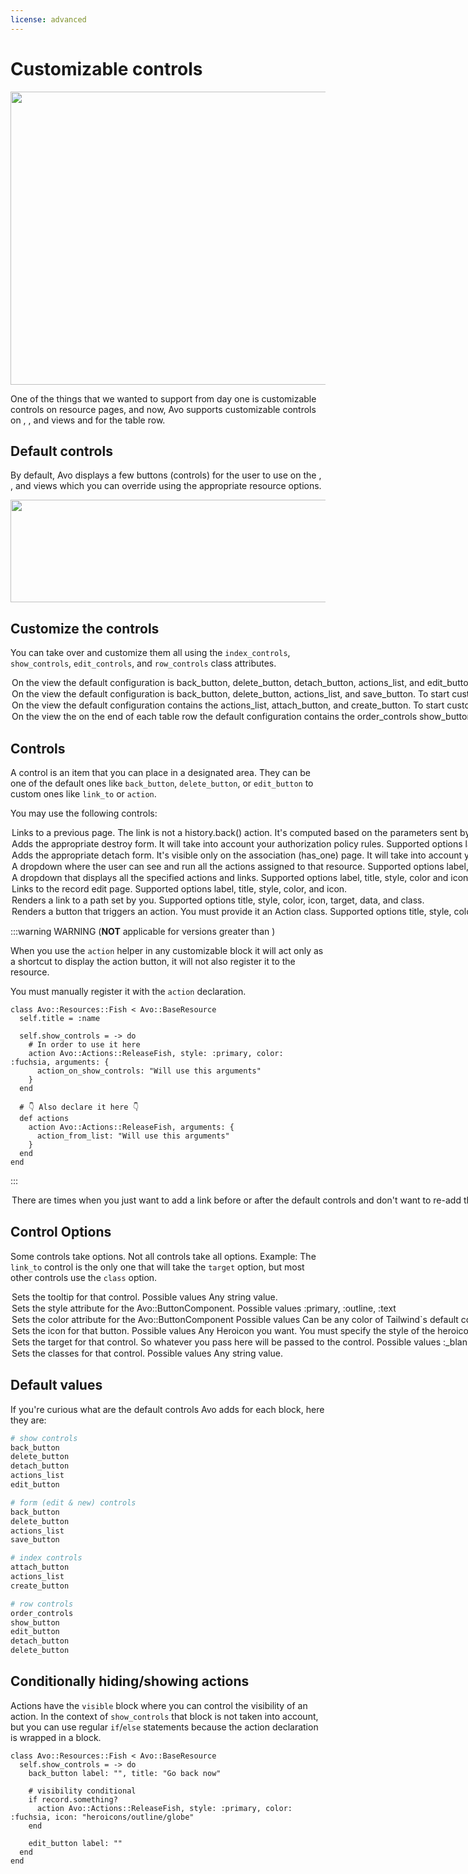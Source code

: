 ```yaml
---
license: advanced
---
```


# Customizable controls

<Image src="/assets/img/resources/customizable-controls/index.jpg" width="1020" height="469" alt="" />

One of the things that we wanted to support from day one is customizable controls on resource pages, and now, Avo supports customizable controls on <Index />, <Show />, and <Edit /> views and for the table row.

## Default controls

By default, Avo displays a few buttons (controls) for the user to use on the <Index />, <Show />, and <Edit /> views which you can override using the appropriate resource options.

<Image src="/assets/img/3_0/customizable-controls/default-controls.png" width="654" height="164" alt="" />

## Customize the controls

You can take over and customize them all using the `index_controls`, `show_controls`, `edit_controls`, and `row_controls` class attributes.

<Option name="Show page">

On the <Show /> view the default configuration is `back_button`, `delete_button`, `detach_button`, `actions_list`, and `edit_button`.

To start customizing the controls, add a `show_controls` block and start adding the desired controls.

```ruby
class Avo::Resources::Fish < Avo::BaseResource
  self.show_controls = -> do
    back_button label: "", title: "Go back now"
    link_to "Fish.com", "https://fish.com", icon: "heroicons/outline/academic-cap", target: :_blank
    link_to "Turbo demo", "/admin/resources/fish/#{params[:id]}?change_to=🚀🚀🚀 New content here 🚀🚀🚀",
      class: ".custom-class",
      data: {
        turbo_frame: "fish_custom_action_demo"
      }
    delete_button label: "", title: "something"
    detach_button label: "", title: "something"
    actions_list label: "Runnables", exclude: [ReleaseFish], style: :primary, color: :slate
    action Avo::Actions::ReleaseFish, style: :primary, color: :fuchsia, icon: "heroicons/outline/globe"
    edit_button label: ""
  end
end
```

<Image src="/assets/img/3_0/customizable-controls/show-controls.png" width="1344" height="164" alt="" />
</Option>

<Option name="Edit page">

On the <Edit /> view the default configuration is `back_button`, `delete_button`, `actions_list`, and `save_button`.

To start customizing the controls, add a `edit_controls` block and start adding the desired controls.

```ruby
class Avo::Resources::Fish < Avo::BaseResource
  self.edit_controls = -> do
    back_button label: "", title: "Go back now"
    link_to "Fish.com", "https://fish.com", icon: "heroicons/outline/academic-cap", target: :_blank
    delete_button label: "", title: "something"
    detach_button label: "", title: "something"
    actions_list exclude: [Avo::Actions::ReleaseFish], style: :primary, color: :slate, label: "Runnables"
    action Avo::Actions::ReleaseFish, style: :primary, color: :fuchsia, icon: "heroicons/outline/globe" if view != :new
    save_button label: "Save Fish"
  end
end
```

<Image src="/assets/img/3_0/customizable-controls/show-controls.png" width="1344" height="164" alt="" />
</Option>

<Option name="Index page">

On the <Index /> view the default configuration contains the `actions_list`, `attach_button`, and `create_button`.

To start customizing the controls, add a `index_controls` block and start adding the desired controls.

```ruby
class Avo::Resources::Fish < Avo::BaseResource
  self.index_controls = -> do
    link_to "Fish.com", "https://fish.com", icon: "heroicons/outline/academic-cap", target: :_blank
    actions_list exclude: [Avo::Actions::DummyAction], style: :primary, color: :slate, label: "Runnables" if Fish.count > 0
    action Avo::Actions::DummyAction, style: :primary, color: :fuchsia, icon: "heroicons/outline/globe" if Fish.count > 0
    attach_button label: "Attach one Fish"
    create_button label: "Create a new and fresh Fish"
  end
end
```

<Image src="/assets/img/3_0/customizable-controls/index-controls.png" width="1300" height="164" alt="" />
</Option>

<Option name="Row controls">

On the <Index /> view the on the end of each table row the default configuration contains the `order_controls` `show_button`, `edit_button`, `detach_button`, and `delete_button`.

To start customizing the controls, add a `row_controls` block and start adding the desired controls.

The controls you customize here will be displayed on the grid view too.

```ruby
class Avo::Resources::Fish < Avo::BaseResource
  self.row_controls = -> do
    action Avo::Actions::ReleaseFish, label: "Release #{record.name}", style: :primary, color: :blue,
      icon: "heroicons/outline/hand-raised" unless params[:view_type] == "grid"
    edit_button title: "Edit this Fish now!"
    show_button title: "Show this Fish now!"
    delete_button title: "Delete this Fish now!", confirmation_message: "Are you sure you want to delete this Fish?"
    actions_list style: :primary, color: :slate, label: "Actions" unless params[:view_type] == "grid"
    action Avo::Actions::ReleaseFish, title: "Release #{record.name}", icon: "heroicons/outline/hand-raised", style: :icon
    link_to "Information about #{record.name}", "https://en.wikipedia.org/wiki/#{record.name}",
      icon: "heroicons/outline/information-circle", target: :_blank, style: :icon
  end
end
```

<Image src="/assets/img/3_0/customizable-controls/row-controls.png" width="834" height="120" alt="" />
</Option>

## Controls

A control is an item that you can place in a designated area. They can be one of the default ones like `back_button`, `delete_button`, or `edit_button` to custom ones like `link_to` or `action`.

You may use the following controls:

<Option name="`back_button`">

Links to a previous page. The link is not a `history.back()` action. It's computed based on the parameters sent by Avo. That ensures the user has consistent hierarchical progress through the app.

#### Supported options

`label`, `title`, `style`, `color`, and `icon`.
</Option>

<Option name="`delete_button`">

Adds the appropriate destroy form. It will take into account your authorization policy rules.

#### Supported options

`label`, `title`, `style`, `color`, and `icon`.
</Option>

<Option name="`detach_button`">

Adds the appropriate detach form. It's visible only on the association (`has_one`) page. It will take into account your authorization policy rules.

#### Supported options

`label`, `title`, `style`, `color`, and `icon`.
</Option>

<Option name="`actions_list`">

A dropdown where the user can see and run all the actions assigned to that resource.

#### Supported options

`label`, `title`, `style`, `color`, `icon`, `include` and `exclude`.

#### `exclude` option

Filters out the specified actions.

It's used in conjunction with the `action` control. For example, when you extract an action, you don't want it to be displayed in the `actions_list` anymore, so you use the `exclude` option to filter it out.

#### Example

```ruby
actions_list exclude: DisableAccount
# Or
actions_list exclude: [ExportSelection, PublishPost]
```
:::info
The list action's [icon](actions.md#icon) and the [dividers](actions.md#divider) are defined in `def actions` method.
:::
</Option>

<Option name="`list`">

<VersionReq version="3.13" />

A dropdown that displays all the specified actions and links.

#### Supported options

`label`, `title`, `style`, `color` and `icon`


#### Example

```ruby
list label: "Custom Index List", icon: "heroicons/outline/cube-transparent", style: :primary, color: :slate, title: "A custom list" do
  link_to "Google", "https://google.com", icon: "heroicons/outline/academic-cap"
  action Avo::Actions::Sub::DummyAction, icon: "heroicons/outline/globe"
  link_to "Fish.com", "https://fish.com", icon: "heroicons/outline/fire", target: :_blank
end
```

<Image src="/assets/img/resources/customizable-controls/custom_list.png" width="404" height="256" alt="Custom list opened" />


Within the `list` block, the only permitted elements are `link_to` and `action`. For both `link_to` and `action`, you can include an optional `icon` parameter.

:::info
<VersionReq version="3.14.1" /> [`divider`](actions.html#divider) is also permitted within the `list` block.
:::

In addition to the `icon`, the `link_to` element can accept additional parameters such as `target: :_blank` or `rel: "noopener"`, or any other extra arguments you may want to provide for the link. These extra arguments help define specific behaviors for the link, like opening it in a new tab or ensuring security best practices are followed.

</Option>

<Option name="`edit_button`">

Links to the record edit page.

#### Supported options

`label`, `title`, `style`, `color`, and `icon`.
</Option>

<Option name="`link_to`">

Renders a link to a path set by you.

#### Supported options

`title`, `style`, `color`, `icon`, `target`, `data`, and `class`.
</Option>

<Option name="`action`">

Renders a button that triggers an action. You must provide it an [Action](./actions) class.

#### Supported options

`title`, `style`, `color`, `arguments` and `icon`.

#### Example

```ruby
action Avo::Actions::DisableAccount
action Avo::Actions::DisableAccount, arguments: { hide_some_fields: true }
action Avo::Actions::ExportSelection, style: :text
action Avo::Actions::PublishPost, color: :fuchsia, icon: "heroicons/outline/eye"
```

</Option>

:::warning WARNING (**NOT** applicable for versions greater than <Version version="3.10.7" />)

When you use the `action` helper in any customizable block it will act only as a shortcut to display the action button, it will not also register it to the resource.

You must manually register it with the `action` declaration.

```ruby{6-8,13-15}
class Avo::Resources::Fish < Avo::BaseResource
  self.title = :name

  self.show_controls = -> do
    # In order to use it here
    action Avo::Actions::ReleaseFish, style: :primary, color: :fuchsia, arguments: {
      action_on_show_controls: "Will use this arguments"
    }
  end

  # 👇 Also declare it here 👇
  def actions
    action Avo::Actions::ReleaseFish, arguments: {
      action_from_list: "Will use this arguments"
    }
  end
end
```
:::

<Option name="`default_controls`">

There are times when you just want to add a link before or after the default controls and don't want to re-add them all.
Avo's got you covered! `default_controls` to the rescue.

```ruby
self.show_controls = -> do
  # This link will be added before all other controls.
  link_to "View on site", post_path(record), target: :_blank
  default_controls
end
```

<Image src="/assets/img/3_0/customizable-controls/default_controls.png" alt="Default controls" width="884" height="140" />
</Option>

## Control Options

Some controls take options. Not all controls take all options.
Example: The `link_to` control is the only one that will take the `target` option, but most other controls use the `class` option.

<Option name="`title`">

Sets the tooltip for that control.

#### Possible values

Any string value.
</Option>

<Option name="`style`">

Sets the `style` attribute for the [`Avo::ButtonComponent`](https://github.com/avo-hq/avo/blob/main/app/components/avo/button_component.rb).

#### Possible values

`:primary`, `:outline`, `:text`
</Option>

<Option name="`color`">

Sets the `color` attribute for the [`Avo::ButtonComponent`](https://github.com/avo-hq/avo/blob/main/app/components/avo/button_component.rb)

#### Possible values

Can be any color of [Tailwind`s default color pallete](https://tailwindcss.com/docs/customizing-colors#default-color-palette) as a symbol.
</Option>

<Option name="`icon`">

Sets the icon for that button.

#### Possible values

Any [Heroicon](https://heroicons.com) you want. You must specify the style of the heroicon like so `heoricons/outline/academic-cap` or `heroicons/solid/adjustments`.
</Option>

<Option name="`target`">

Sets the target for that control. So whatever you pass here will be passed to the control.

#### Possible values

`:_blank`, `:_top`, `:_self`
</Option>

<Option name="`class`">

Sets the classes for that control.

#### Possible values

Any string value.
</Option>

## Default values

If you're curious what are the default controls Avo adds for each block, here they are:

```ruby
# show controls
back_button
delete_button
detach_button
actions_list
edit_button

# form (edit & new) controls
back_button
delete_button
actions_list
save_button

# index controls
attach_button
actions_list
create_button

# row controls
order_controls
show_button
edit_button
detach_button
delete_button
```

## Conditionally hiding/showing actions

Actions have the `visible` block where you can control the visibility of an action. In the context of `show_controls` that block is not taken into account, but you can use regular `if`/`else` statements because the action declaration is wrapped in a block.

```ruby{6-8}
class Avo::Resources::Fish < Avo::BaseResource
  self.show_controls = -> do
    back_button label: "", title: "Go back now"

    # visibility conditional
    if record.something?
      action Avo::Actions::ReleaseFish, style: :primary, color: :fuchsia, icon: "heroicons/outline/globe"
    end

    edit_button label: ""
  end
end
```
